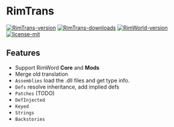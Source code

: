 # RimTrans

[rimtrans-version]: https://img.shields.io/github/tag/RimWorld-zh/RimTrans.svg?label=version&style=flat-square&logo=github
[rimtrans-downloads]: https://img.shields.io/github/downloads/RimWorld-zh/RimTrans/total.svg?style=flat-square&logo=data:image/png;base64,iVBORw0KGgoAAAANSUhEUgAAABIAAAASCAQAAAD8x0bcAAAAo0lEQVR4AcXKpUEEUAAA0I+TGABnChK7XME2wC1R8EYmMgJOxd0l41qQh57fVXj5hX+jQINpl24ta5YT0imxKNGsgvQ0IdV4iJOn0w7gzJw5Z+BdVbTkmxXXEz7pAUyq+Ul9ZE0wKD/YFLVnTuQ7RczZE9UfPIs6VxZ+KXMu6iRYJrmlFO6CVpJbSmE2yLcm0ZlTyWpDCIqNOfQq3ZNFdeGvfQBdvDOX57HMqQAAAABJRU5ErkJggg==
[rimworld-version]: https://img.shields.io/badge/RimWorld-v1.0.2282-%23f7941e.svg?style=flat-square&logo=data:image/png;base64,iVBORw0KGgoAAAANSUhEUgAAABIAAAASCAQAAAD8x0bcAAAA10lEQVR4AZXSgUYDQBjA8dsTbIEaNLQoYOwFBhJEZj3BgBjY3mGoeogVLaCep6HaBgMowNqvOB9ngv2AO3/nc3dpZ/Z0DFzrqP0fHJgqPdnfTo4sZGtr2cJxmdQthRevwqd6Ch4RzpwjPERStRHeVFR8CBvVHHWxMdbXdZL+ONXVN7bBVY6GYKaRChpmYJiXI9lKKxItK9kob/SEm4jcCr3twS9S0tZOyWUxeGYiq7v3Y+3OoWyyfZlf5sLcN5bKp9EsgvCumbKg7llpWp5SUNMxMIivspNfip5GeevTmlUAAAAASUVORK5CYII=
[license-mit]: https://img.shields.io/github/license/RimWorld-zh/RimTrans.svg?style=flat-square&logo=data:image/png;base64,iVBORw0KGgoAAAANSUhEUgAAABIAAAASCAQAAAD8x0bcAAAAsUlEQVR4AaXOgQbCUBSH8ZNKgWB7gMCMSCABEBGg0BsEwID0GmkIKBECWICAQA9QAioIKBM0GV+Xi1D3in78gY9z5C/4BPj2pMMT1Lq2KEKLzEmbC9rE9Msa2HAgYUFJ3sjRoIxLSMqRnnyiwgl4EHNnQEG+YYm2xxXFHu1wRDOeuxKr9cmYsjw1sjiMSdlSFTt8VqSMCLkxo2gOm5zRhmLGFG1ui+okoNYSGzwCPPndC3RGn6EAs8fYAAAAAElFTkSuQmCC

[![RimTrans-version]](https://github.com/RimWorld-zh/RimTrans/releases)
[![RimTrans-downloads]](https://github.com/RimWorld-zh/RimTrans/releases)
[![RimWorld-version]](https://RimWorldgame.com/)
[![license-mit]](https://github.com/RimWorld-zh/RimTrans/blob/master/LICENSE)

## Features

- Support RimWord **Core** and **Mods**
- Merge old translation
- `Assemblies` load the .dll files and get type info.
- `Defs` resolve inheritance, add implied defs
- `Patches` (TODO)
- `DefInjected`
- `Keyed`
- `Strings`
- `Backstories`
